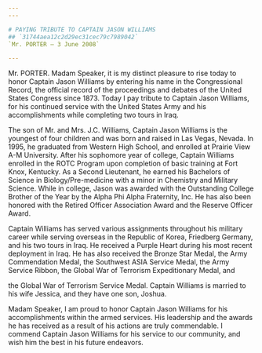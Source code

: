 ```yaml
---
---

# PAYING TRIBUTE TO CAPTAIN JASON WILLIAMS
## `31744aea12c2d29ec31cec79c7989042`
`Mr. PORTER — 3 June 2008`

---
```



Mr. PORTER. Madam Speaker, it is my distinct pleasure to rise today 
to honor Captain Jason Williams by entering his name in the 
Congressional Record, the official record of the proceedings and 
debates of the United States Congress since 1873. Today I pay tribute 
to Captain Jason Williams, for his continued service with the United 
States Army and his accomplishments while completing two tours in Iraq.

 The son of Mr. and Mrs. J.C. Williams, Captain Jason Williams is the 
youngest of four children and was born and raised in Las Vegas, Nevada. 
In 1995, he graduated from Western High School, and enrolled at Prairie 
View A-M University. After his sophomore year of college, Captain 
Williams enrolled in the ROTC Program upon completion of basic training 
at Fort Knox, Kentucky. As a Second Lieutenant, he earned his Bachelors 
of Science in Biology/Pre-medicine with a minor in Chemistry and 
Military Science. While in college, Jason was awarded with the 
Outstanding College Brother of the Year by the Alpha Phi Alpha 
Fraternity, Inc. He has also been honored with the Retired Officer 
Association Award and the Reserve Officer Award.

 Captain Williams has served various assignments throughout his 
military career while serving overseas in the Republic of Korea, 
Friedberg Germany, and his two tours in Iraq. He received a Purple 
Heart during his most recent deployment in Iraq. He has also received 
the Bronze Star Medal, the Army Commendation Medal, the Southwest ASIA 
Service Medal, the Army Service Ribbon, the Global War of Terrorism 
Expeditionary Medal, and


the Global War of Terrorism Service Medal. Captain Williams is married 
to his wife Jessica, and they have one son, Joshua.

 Madam Speaker, I am proud to honor Captain Jason Williams for his 
accomplishments within the armed services. His leadership and the 
awards he has received as a result of his actions are truly 
commendable. I commend Captain Jason Williams for his service to our 
community, and wish him the best in his future endeavors.
